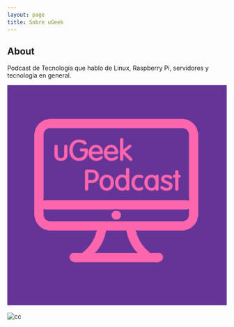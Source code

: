 ```yaml
---
layout: page
title: Sobre uGeek
---
```

## About

Podcast de Tecnología que hablo de Linux, Raspberry Pi, servidores y tecnología en general.

![uGeek](img/ugeek.png "uGeek")

![cc](http://mirrors.creativecommons.org/presskit/logos/cc.logo.large.png)
